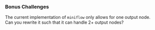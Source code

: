 
### Bonus Challenges

The current implementation of `miniflow` only allows for one output node. Can you rewrite it such that it can handle 2+ output nodes?